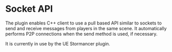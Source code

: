 Socket API
==========

The plugin enables C++ client to use a pull based API similar to sockets to send and receive messages from players in the same scene. It automatically performs P2P connections when the send method is used, if necessary.

It is currently in use by the UE Stormancer plugin.